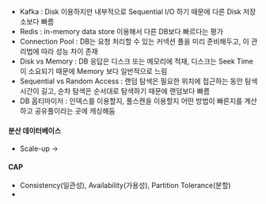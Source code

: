 - Kafka : Disk 이용하지만 내부적으로 Sequential I/O 하기 때문에 다른 Disk 저장소보다 빠름 
- Redis : in-memory data store 이용해서 다른 DB보다 빠르다는 평가
- Connection Pool : DB는 요청 처리할 수 있는 커넥션 풀을 미리 준비해두고, 이 관리법에 따라 성능 차이 존재
- Disk vs Memory : DB 응답은 디스크 또는 메모리에 적재, 디스크는 Seek Time이 소요되기 때문에 Memory 보다 일반적으로 느림
- Sequential vs Random Access : 랜덤 탐색은 필요한 위치에 접근하는 동안 탐색 시간이 길고, 순차 탐색은 순서대로 탐색하기 때문에 랜덤보다 빠름
- DB 옵티마이저 : 인덱스를 이용할지, 풀스캔을 이용할지 어떤 방법이 빠른지를  계산하고 공유풀이라는 곳에 캐싱해둠

#### 분산 데이터베이스
- Scale-up -> 
#### CAP
- Consistency(일관성), Availability(가용성), Partition Tolerance(분할)
- 
